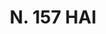 ---
title: "N. 157 HAI"
plant-name: "N. 157"
plant-number: "157"
plant-xml: "/assets/xml/plant157.xml"
plant-img1: "/assets/img/plant157_verso.jpg"
plant-img2: "/assets/img/plant157.jpg"
plant-title: "N. 157 HAI"
plant-taxon-link: ""
plant-taxon-content: ""
layout: single-xml
---